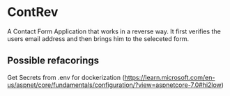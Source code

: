 # ContRev

A Contact Form Application that works in a reverse way. It first verifies the users email address and then brings him to the seleceted form.


## Possible refacorings

Get Secrets from .env for dockerization (https://learn.microsoft.com/en-us/aspnet/core/fundamentals/configuration/?view=aspnetcore-7.0#hi2low)